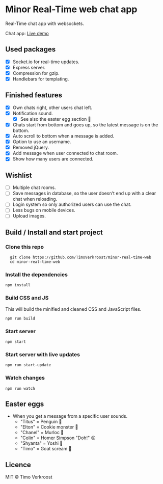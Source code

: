 # Minor Real-Time web chat app
Real-Time chat app with websockets.

Chat app: [Live demo](https://rtw-tv-1337.herokuapp.com/)

## Used packages
* [x] Socket.io for real-time updates.
* [x] Express server.
* [x] Compression for gzip.
* [x] Handlebars for templating.

## Finished features
* [x] Own chats right, other users chat left.
* [x] Notification sound.
  * [x] See also the easter egg section :rabbit:
* [x] Chats start from bottom and goes up, so the latest message is on the bottom.
* [x] Auto scroll to bottom when a message is added.
* [x] Option to use an username.
* [x] Removed jQuery.
* [x] Add message when user connected to chat room.
* [x] Show how many users are connected.

## Wishlist
* [ ] Multiple chat rooms.
* [ ] Save messages in database, so the user doesn't end up with a clear chat when reloading.
* [ ] Login system so only authorized users can use the chat.
* [ ] Less bugs on mobile devices.
* [ ] Upload images.

## Build / Install and start project

### Clone this repo

```
  git clone https://github.com/TimoVerkroost/minor-real-time-web
  cd minor-real-time-web
```

### Install the dependencies
```
npm install
```

### Build CSS and JS
This will build the minified and cleaned CSS and JavaScript files.
```
npm run build
```

### Start server
```
npm start
```

### Start server with live updates
```
npm run start-update
```

### Watch changes
```
npm run watch
```

## Easter eggs
* When you get a message from a specific user sounds.
  * "Titus"   = Penguin :penguin:
  * "Elton"   = Cookie monster :cookie:
  * "Chanel"  = Murloc :frog:
  * "Colin"   = Homer Simpson "Doh!" :persevere:
  * "Shyanta" = Yoshi :turtle:
  * "Timo"    = Goat scream :goat:

## Licence
MIT © Timo Verkroost
